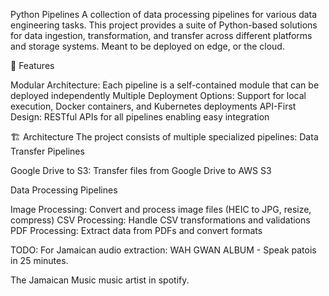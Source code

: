 Python Pipelines
A collection of data processing pipelines for various data engineering tasks. This project provides a suite of Python-based solutions for data ingestion, transformation, and transfer across different platforms and storage systems. Meant to be deployed on edge, or the cloud. 

🌟 Features

Modular Architecture: Each pipeline is a self-contained module that can be deployed independently
Multiple Deployment Options: Support for local execution, Docker containers, and Kubernetes deployments
API-First Design: RESTful APIs for all pipelines enabling easy integration

🏗️ Architecture
The project consists of multiple specialized pipelines:
Data Transfer Pipelines

Google Drive to S3: Transfer files from Google Drive to AWS S3


Data Processing Pipelines

Image Processing: Convert and process image files (HEIC to JPG, resize, compress)
CSV Processing: Handle CSV transformations and validations
PDF Processing: Extract data from PDFs and convert formats

TODO:
For Jamaican audio extraction:
WAH GWAN ALBUM - Speak patois in 25 minutes.

The Jamaican Music music artist in spotify.
